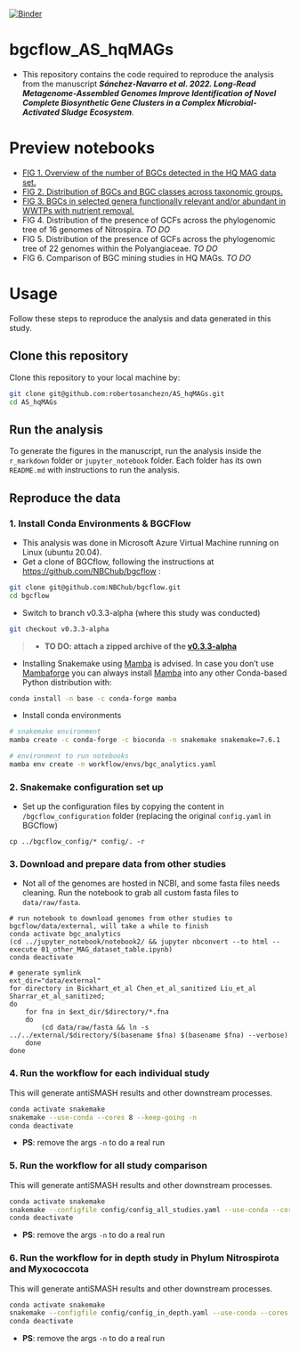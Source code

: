 [![Binder](https://mybinder.org/badge_logo.svg)](https://mybinder.org/v2/gh/robertosanchezn/AS_hqMAGs/main)
# bgcflow_AS_hqMAGs
- This repository contains the code required to reproduce the analysis from the manuscript **_Sánchez-Navarro et al. 2022. Long-Read Metagenome-Assembled Genomes Improve Identification of Novel Complete Biosynthetic Gene Clusters in a Complex Microbial-Activated Sludge Ecosystem_**.

# Preview notebooks
- [FIG 1. Overview of the number of BGCs detected in the HQ MAG data set.](https://htmlpreview.github.io/?https://github.com/robertosanchezn/AS_hqMAGs/blob/manuscript-update/r_markdown/AS_hqMAGs.html)
- [FIG 2. Distribution of BGCs and BGC classes across taxonomic groups.](https://htmlpreview.github.io/?https://github.com/robertosanchezn/AS_hqMAGs/blob/manuscript-update/r_markdown/AS_hqMAGs.html)
- [FIG 3. BGCs in selected genera functionally relevant and/or abundant in WWTPs with nutrient removal.](https://htmlpreview.github.io/?https://github.com/robertosanchezn/AS_hqMAGs/blob/manuscript-update/r_markdown/AS_hqMAGs.html)
- FIG 4. Distribution of the presence of GCFs across the phylogenomic tree of 16 genomes of Nitrospira. *TO DO*
- FIG 5. Distribution of the presence of GCFs across the phylogenomic tree of 22 genomes within the Polyangiaceae. *TO DO*
- FIG 6. Comparison of BGC mining studies in HQ MAGs. *TO DO*


# Usage
Follow these steps to reproduce the analysis and data generated in this study.

## Clone this repository
Clone this repository to your local machine by:
```bash
git clone git@github.com:robertosanchezn/AS_hqMAGs.git
cd AS_hqMAGs
```

## Run the analysis
To generate the figures in the manuscript, run the analysis inside the `r_markdown` folder or `jupyter_notebook` folder. Each folder has its own `README.md` with instructions to run the analysis.

## Reproduce the data
### 1. Install Conda Environments & BGCFlow
- This analysis was done in Microsoft Azure Virtual Machine running on Linux (ubuntu 20.04).
- Get a clone of BGCflow, following the instructions at https://github.com/NBChub/bgcflow :
```bash
git clone git@github.com:NBChub/bgcflow.git
cd bgcflow
```
- Switch to branch v0.3.3-alpha (where this study was conducted)
```bash
git checkout v0.3.3-alpha
```
>- **TO DO: attach a zipped archive of the [v0.3.3-alpha](https://github.com/NBChub/bgcflow/archive/refs/tags/v0.3.3-alpha.tar.gz)**
- Installing Snakemake using [Mamba](https://github.com/mamba-org/mamba) is advised. In case you don’t use [Mambaforge](https://github.com/conda-forge/miniforge#mambaforge) you can always install [Mamba](https://github.com/mamba-org/mamba) into any other Conda-based Python distribution with:
```bash
conda install -n base -c conda-forge mamba
```
- Install conda environments
```bash
# snakemake environment
mamba create -c conda-forge -c bioconda -n snakemake snakemake=7.6.1

# environment to run notebooks
mamba env create -n workflow/envs/bgc_analytics.yaml
```
### 2. Snakemake configuration set up
- Set up the configuration files by copying the content in `/bgcflow_configuration` folder (replacing the original `config.yaml` in BGCflow)
```shell
cp ../bgcflow_config/* config/. -r
```
### 3. Download and prepare data from other studies
- Not all of the genomes are hosted in NCBI, and some fasta files needs cleaning. Run the notebook to grab all custom fasta files to `data/raw/fasta`.
```shell
# run notebook to download genomes from other studies to bgcflow/data/external, will take a while to finish
conda activate bgc_analytics
(cd ../jupyter_notebook/notebook2/ && jupyter nbconvert --to html --execute 01_other_MAG_dataset_table.ipynb)
conda deactivate

# generate symlink
ext_dir="data/external"
for directory in Bickhart_et_al Chen_et_al_sanitized Liu_et_al Sharrar_et_al_sanitized;
do
    for fna in $ext_dir/$directory/*.fna
    do
        (cd data/raw/fasta && ln -s ../../external/$directory/$(basename $fna) $(basename $fna) --verbose)
    done
done
```
### 4. Run the workflow for each individual study
This will generate antiSMASH results and other downstream processes.
```bash
conda activate snakemake
snakemake --use-conda --cores 8 --keep-going -n
conda deactivate
```
- **PS**: remove the args `-n` to do a real run

### 5. Run the workflow for all study comparison
This will generate antiSMASH results and other downstream processes.
```bash
conda activate snakemake
snakemake --configfile config/config_all_studies.yaml --use-conda --cores 8 --keep-going -n
conda deactivate
```
- **PS**: remove the args `-n` to do a real run

### 6. Run the workflow for in depth study in Phylum Nitrospirota and Myxococcota
This will generate antiSMASH results and other downstream processes.
```bash
conda activate snakemake
snakemake --configfile config/config_in_depth.yaml --use-conda --cores 8 --keep-going -n
conda deactivate
```
- **PS**: remove the args `-n` to do a real run
